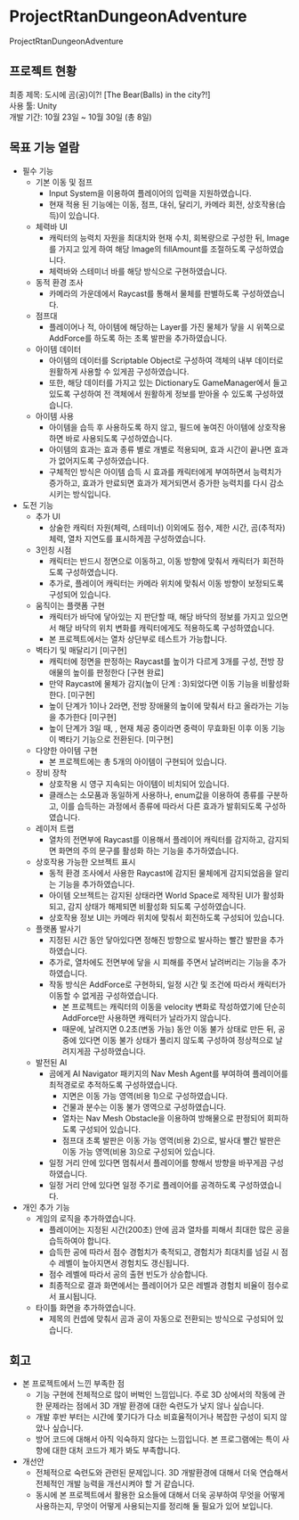 # ProjectRtanDungeonAdventure
 ProjectRtanDungeonAdventure

## 프로젝트 현황
최종 제목: 도시에 곰(공)이?! [The Bear(Balls) in the city?!]<br/>
사용 툴: Unity<br/>
개발 기간: 10월 23일 ~ 10월 30일 (총 8일)

## 목표 기능 열람<br/>
* 필수 기능
  * 기본 이동 및 점프
    * Input System을 이용하여 플레이어의 입력을 지원하였습니다.
    * 현재 적용 된 기능에는 이동, 점프, 대쉬, 달리기, 카메라 회전, 상호작용(습득)이 있습니다.
  * 체력바 UI
    * 캐릭터의 능력치 자원을 최대치와 현재 수치, 회복량으로 구성한 뒤, Image를 가지고 있게 하여 해당 Image의 fillAmount를 조절하도록 구성하였습니다.
    * 체력바와 스테미너 바를 해당 방식으로 구현하였습니다.
  * 동적 환경 조사
    * 카메라의 가운데에서 Raycast를 통해서 물체를 판별하도록 구성하였습니다.
  * 점프대
    * 플레이어나 적, 아이템에 해당하는 Layer를 가진 물체가 닿을 시 위쪽으로 AddForce를 하도록 하는 초록 발판을 추가하였습니다.
  * 아이템 데이터
    * 아이템의 데이터를 Scriptable Object로 구성하여 객체의 내부 데이터로 원활하게 사용할 수 있게끔 구성하였습니다.
    * 또한, 해당 데이터를 가지고 있는 Dictionary도 GameManager에서 들고 있도록 구성하여 전 객체에서 원활하게 정보를 받아올 수 있도록 구성하였습니다.
  * 아이템 사용
    * 아이템을 습득 후 사용하도록 하지 않고, 필드에 놓여진 아이템에 상호작용하면 바로 사용되도록 구성하였습니다.
    * 아이템의 효과는 효과 종류 별로 개별로 적용되며, 효과 시간이 끝나면 효과가 없어지도록 구성하였습니다.
    * 구체적인 방식은 아이템 습득 시 효과를 캐릭터에게 부여하면서 능력치가 증가하고, 효과가 만료되면 효과가 제거되면서 증가한 능력치를 다시 감소시키는 방식입니다.
* 도전 기능
  * 추가 UI
    * 상술한 캐릭터 자원(체력, 스테미너) 이외에도 점수, 제한 시간, 곰(추적자) 체력, 열차 지연도를 표시하게끔 구성하였습니다.
  * 3인칭 시점
    * 캐릭터는 반드시 정면으로 이동하고, 이동 방향에 맞춰서 캐릭터가 회전하도록 구성하였습니다.
    * 추가로, 플레이어 캐릭터는 카메라 위치에 맞춰서 이동 방향이 보정되도록 구성되어 있습니다.
  * 움직이는 플랫폼 구현
    * 캐릭터가 바닥에 닿아있는 지 판단할 때, 해당 바닥의 정보를 가지고 있으면서 해당 바닥의 위치 변화를 캐릭터에게도 적용하도록 구성하였습니다.
    * 본 프로젝트에서는 열차 상단부로 테스트가 가능합니다.
  * 벽타기 및 매달리기 [미구현]
    * 캐릭터에 정면을 판정하는 Raycast를 높이가 다르게 3개를 구성, 전방 장애물의 높이를 판정한다 [구현 완료]
    * 만약 Raycast에 물체가 감지(높이 단계 : 3)되었다면 이동 기능을 비활성화 한다. [미구현]
    * 높이 단계가 1이나 2라면, 전방 장애물의 높이에 맞춰서 타고 올라가는 기능을 추가한다 [미구현]
    * 높이 단계가 3일 때, , 현재 체공 중이라면 중력이 무효화된 이후 이동 기능이 벽타기 기능으로 전환된다. [미구현]
  * 다양한 아이템 구현
    * 본 프로젝트에는 총 5개의 아이템이 구현되어 있습니다.
  * 장비 장착
    * 상호작용 시 영구 지속되는 아이템이 비치되어 있습니다.
    * 클래스는 소모품과 동일하게 사용하나, enum값을 이용하여 종류를 구분하고, 이를 습득하는 과정에서 종류에 따라서 다른 효과가 발휘되도록 구성하였습니다.
  * 레이저 트랩
    * 열차의 전면부에 Raycast를 이용해서 플레이어 캐릭터를 감지하고, 감지되면 화면의 주의 문구를 활성화 하는 기능을 추가하였습니다.
  * 상호작용 가능한 오브젝트 표시
    * 동적 환경 조사에서 사용한 Raycast에 감지된 물체에게 감지되었음을 알리는 기능을 추가하였습니다.
    * 아이템 오브젝트는 감지된 상태라면 World Space로 제작된 UI가 활성화되고, 감지 상태가 해제되면 비활성화 되도록 구성하였습니다.
    * 상호작용 정보 UI는 카메라 위치에 맞춰서 회전하도록 구성되어 있습니다.
  * 플랫폼 발사기
    * 지정된 시간 동안 닿아있다면 정해진 방향으로 발사하는 빨간 발판을 추가하였습니다.
    * 추가로, 열차에도 전면부에 닿을 시 피해를 주면서 날려버리는 기능을 추가하였습니다.
    * 작동 방식은 AddForce로 구현하되, 일정 시간 및 조건에 따라서 캐릭터가 이동할 수 없게끔 구성하였습니다.
      * 본 프로젝트는 캐릭터의 이동을 velocity 변화로 작성하였기에 단순히 AddForce만 사용하면 캐릭터가 날라가지 않습니다.
      * 때문에, 날려지면 0.2초(변동 가능) 동안 이동 불가 상태로 만든 뒤, 공중에 있다면 이동 불가 상태가 풀리지 않도록 구성하여 정상적으로 날려지게끔 구성하였습니다.
  * 발전된 AI
    * 곰에게 AI Navigator 패키지의 Nav Mesh Agent를 부여하여 플레이어를 최적경로로 추적하도록 구성하였습니다.
      * 지면은 이동 가능 영역(비용 1)으로 구성하였습니다.
      * 건물과 분수는 이동 불가 영역으로 구성하였습니다.
      * 열차는 Nav Mesh Obstacle을 이용하여 방해물으로 판정되어 회피하도록 구성되어 있습니다.
      * 점프대 초록 발판은 이동 가능 영역(비용 2)으로, 발사대 빨간 발판은 이동 가능 영역(비용 3)으로 구성되어 있습니다.
    * 일정 거리 안에 있다면 멈춰서서 플레이어를 향해서 방향을 바꾸게끔 구성하였습니다.
    * 일정 거리 안에 있다면 일정 주기로 플레이어를 공격하도록 구성하였습니다.
* 개인 추가 기능
  * 게임의 로직을 추가하였습니다.
    * 플레이어는 지정된 시간(200초) 안에 곰과 열차를 피해서 최대한 많은 공을 습득하여야 합니다.
    * 습득한 공에 따라서 점수 경험치가 축적되고, 경험치가 최대치를 넘길 시 점수 레벨이 높아지면서 경험치도 갱신됩니다.
    * 점수 레벨에 따라서 공의 출현 빈도가 상승합니다.
    * 최종적으로 결과 화면에서는 플레이어가 모은 레벨과 경험치 비율이 점수로서 표시됩니다.
  * 타이틀 화면을 추가하였습니다.
    * 제목의 컨셉에 맞춰서 곰과 공이 자동으로 전환되는 방식으로 구성되어 있습니다.

## 회고
* 본 프로젝트에서 느낀 부족한 점
  * 기능 구현에 전체적으로 많이 버벅인 느낌입니다. 주로 3D 상에서의 작동에 관한 문제라는 점에서 3D 개발 환경에 대한 숙련도가 낮지 않나 싶습니다.
  * 개발 후반 부터는 시간에 쫓기다가 다소 비효율적이거나 복잡한 구성이 되지 않았나 싶습니다.
  * 방어 코드에 대해서 아직 익숙하지 않다는 느낌입니다. 본 프로그램에는 특이 사항에 대한 대처 코드가 제가 봐도 부족합니다.
* 개선안
  * 전체적으로 숙련도와 관련된 문제입니다. 3D 개발환경에 대해서 더욱 연습해서 전체적인 개발 능력을 개선시켜야 할 거 같습니다.
  * 동시에 본 프로젝트에서 활용한 요소들에 대해서 더욱 공부하여 무엇을 어떻게 사용하는지, 무엇이 어떻게 사용되는지를 정리해 둘 필요가 있어 보입니다. 
